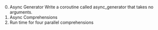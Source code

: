 0. Async Generator
    Write a coroutine called async_generator that takes no arguments.
1. Async Comprehensions
2. Run time for four parallel comprehensions